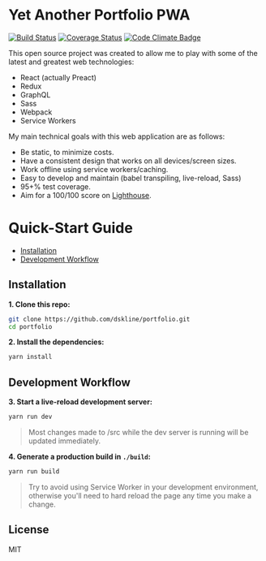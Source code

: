 # Yet Another Portfolio PWA

[![Build Status](https://travis-ci.org/dskline/portfolio.svg?branch=master)](https://travis-ci.org/dskline/portfolio)
[![Coverage Status](https://coveralls.io/repos/github/dskline/portfolio/badge.svg?branch=master)](https://coveralls.io/github/dskline/portfolio?branch=master)
[![Code Climate Badge](https://codeclimate.com/github/dskline/portfolio/badges/gpa.svg)](https://codeclimate.com/github/dskline/portfolio/badges)

This open source project was created to allow me to play with some of the latest and greatest web technologies: 

  - React (actually Preact)
  - Redux
  - GraphQL
  - Sass
  - Webpack
  - Service Workers

My main technical goals with this web application are as follows:

- Be static, to minimize costs.
- Have a consistent design that works on all devices/screen sizes.
- Work offline using service workers/caching.
- Easy to develop and maintain (babel transpiling, live-reload, Sass)
- 95+% test coverage.
- Aim for a 100/100 score on [Lighthouse](https://developers.google.com/web/tools/lighthouse/).  

# Quick-Start Guide

- [Installation](#installation)
- [Development Workflow](#development-workflow)

## Installation

**1. Clone this repo:**

```sh
git clone https://github.com/dskline/portfolio.git
cd portfolio
```

**2. Install the dependencies:**

```sh
yarn install
```


## Development Workflow


**3. Start a live-reload development server:**

```sh
yarn run dev
```

> Most changes made to /src while the dev server is running will be updated immediately.

**4. Generate a production build in `./build`:**

```sh
yarn run build
```
> Try to avoid using Service Worker in your development environment, otherwise you'll need to hard reload the page any time you make a change.

## License

MIT
